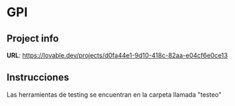 # GPI

## Project info

**URL**: https://lovable.dev/projects/d0fa44e1-9d10-418c-82aa-e04cf6e0ce13

## Instrucciones 

Las herramientas de testing se encuentran en la carpeta llamada "testeo"
